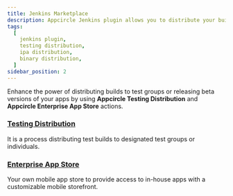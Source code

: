 ```yaml
---
title: Jenkins Marketplace
description: Appcircle Jenkins plugin allows you to distribute your builds to testers directly pipeline.
tags:
  [
    jenkins plugin,
    testing distribution,
    ipa distribution,
    binary distribution,
  ]
sidebar_position: 2
---
```


Enhance the power of distributing builds to test groups or releasing beta versions of your apps by using **Appcircle Testing Distribution** and **Appcircle Enterprise App Store** actions.

### [Testing Distribution](/marketplace/jenkins/testing-distribution)

It is a process distributing test builds to designated test groups or individuals.

### [Enterprise App Store](/marketplace/jenkins/enterprise-app-store)

Your own mobile app store to provide access to in-house apps with a customizable mobile storefront.